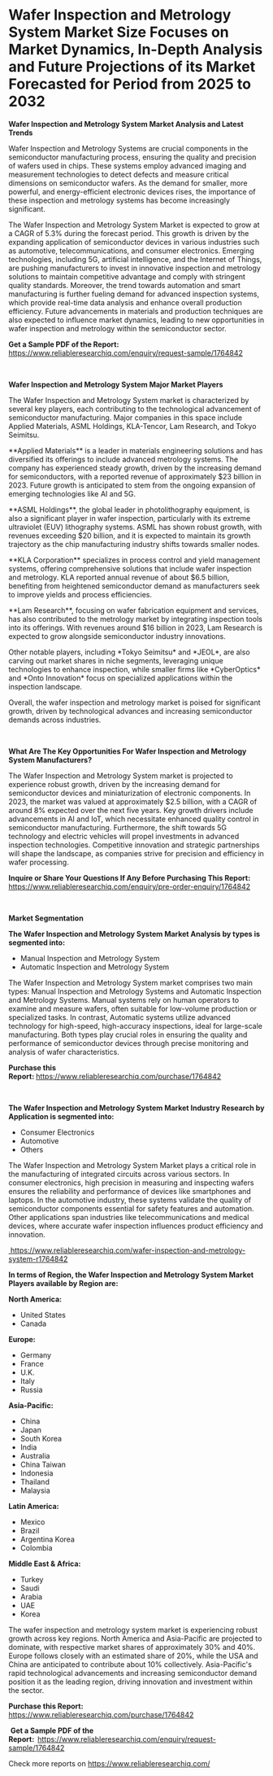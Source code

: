 <p><h1>Wafer Inspection and Metrology System Market Size Focuses on Market Dynamics, In-Depth Analysis and Future Projections of its Market Forecasted for Period from 2025 to 2032</h1></p><p><strong>Wafer Inspection and Metrology System Market Analysis and Latest Trends</strong></p>
<p><p>Wafer Inspection and Metrology Systems are crucial components in the semiconductor manufacturing process, ensuring the quality and precision of wafers used in chips. These systems employ advanced imaging and measurement technologies to detect defects and measure critical dimensions on semiconductor wafers. As the demand for smaller, more powerful, and energy-efficient electronic devices rises, the importance of these inspection and metrology systems has become increasingly significant.</p><p>The Wafer Inspection and Metrology System Market is expected to grow at a CAGR of 5.3% during the forecast period. This growth is driven by the expanding application of semiconductor devices in various industries such as automotive, telecommunications, and consumer electronics. Emerging technologies, including 5G, artificial intelligence, and the Internet of Things, are pushing manufacturers to invest in innovative inspection and metrology solutions to maintain competitive advantage and comply with stringent quality standards. Moreover, the trend towards automation and smart manufacturing is further fueling demand for advanced inspection systems, which provide real-time data analysis and enhance overall production efficiency. Future advancements in materials and production techniques are also expected to influence market dynamics, leading to new opportunities in wafer inspection and metrology within the semiconductor sector.</p></p>
<p><strong>Get a Sample PDF of the Report:&nbsp;</strong> <a href="https://www.reliableresearchiq.com/enquiry/request-sample/1764842?utm_campaign=2757&utm_medium=2&utm_source=Github&utm_content=ia&utm_term=11042025&utm_id=wafer-inspection-and-metrology-system">https://www.reliableresearchiq.com/enquiry/request-sample/1764842</a></p>
<p>&nbsp;</p>
<p><strong>Wafer Inspection and Metrology System Major Market Players</strong></p>
<p><p>The Wafer Inspection and Metrology System market is characterized by several key players, each contributing to the technological advancement of semiconductor manufacturing. Major companies in this space include Applied Materials, ASML Holdings, KLA-Tencor, Lam Research, and Tokyo Seimitsu.</p><p>**Applied Materials** is a leader in materials engineering solutions and has diversified its offerings to include advanced metrology systems. The company has experienced steady growth, driven by the increasing demand for semiconductors, with a reported revenue of approximately $23 billion in 2023. Future growth is anticipated to stem from the ongoing expansion of emerging technologies like AI and 5G.</p><p>**ASML Holdings**, the global leader in photolithography equipment, is also a significant player in wafer inspection, particularly with its extreme ultraviolet (EUV) lithography systems. ASML has shown robust growth, with revenues exceeding $20 billion, and it is expected to maintain its growth trajectory as the chip manufacturing industry shifts towards smaller nodes.</p><p>**KLA Corporation** specializes in process control and yield management systems, offering comprehensive solutions that include wafer inspection and metrology. KLA reported annual revenue of about $6.5 billion, benefiting from heightened semiconductor demand as manufacturers seek to improve yields and process efficiencies.</p><p>**Lam Research**, focusing on wafer fabrication equipment and services, has also contributed to the metrology market by integrating inspection tools into its offerings. With revenues around $16 billion in 2023, Lam Research is expected to grow alongside semiconductor industry innovations.</p><p>Other notable players, including *Tokyo Seimitsu* and *JEOL*, are also carving out market shares in niche segments, leveraging unique technologies to enhance inspection, while smaller firms like *CyberOptics* and *Onto Innovation* focus on specialized applications within the inspection landscape.</p><p>Overall, the wafer inspection and metrology market is poised for significant growth, driven by technological advances and increasing semiconductor demands across industries.</p></p>
<p>&nbsp;</p>
<p><strong>What Are The Key Opportunities For Wafer Inspection and Metrology System Manufacturers?</strong></p>
<p><p>The Wafer Inspection and Metrology System market is projected to experience robust growth, driven by the increasing demand for semiconductor devices and miniaturization of electronic components. In 2023, the market was valued at approximately $2.5 billion, with a CAGR of around 8% expected over the next five years. Key growth drivers include advancements in AI and IoT, which necessitate enhanced quality control in semiconductor manufacturing. Furthermore, the shift towards 5G technology and electric vehicles will propel investments in advanced inspection technologies. Competitive innovation and strategic partnerships will shape the landscape, as companies strive for precision and efficiency in wafer processing.</p></p>
<p><strong>Inquire or Share Your Questions If Any Before Purchasing This Report:</strong> <a href="https://www.reliableresearchiq.com/enquiry/pre-order-enquiry/1764842?utm_campaign=2757&utm_medium=2&utm_source=Github&utm_content=ia&utm_term=11042025&utm_id=wafer-inspection-and-metrology-system">https://www.reliableresearchiq.com/enquiry/pre-order-enquiry/1764842</a></p>
<p>&nbsp;</p>
<p><strong>Market Segmentation</strong></p>
<p><strong>The Wafer Inspection and Metrology System Market Analysis by types is segmented into:</strong></p>
<p><ul><li>Manual Inspection and Metrology System</li><li>Automatic Inspection and Metrology System</li></ul></p>
<p><p>The Wafer Inspection and Metrology System market comprises two main types: Manual Inspection and Metrology Systems and Automatic Inspection and Metrology Systems. Manual systems rely on human operators to examine and measure wafers, often suitable for low-volume production or specialized tasks. In contrast, Automatic systems utilize advanced technology for high-speed, high-accuracy inspections, ideal for large-scale manufacturing. Both types play crucial roles in ensuring the quality and performance of semiconductor devices through precise monitoring and analysis of wafer characteristics.</p></p>
<p><strong>Purchase this Report:&nbsp;</strong><a href="https://www.reliableresearchiq.com/purchase/1764842?utm_campaign=2757&utm_medium=2&utm_source=Github&utm_content=ia&utm_term=11042025&utm_id=wafer-inspection-and-metrology-system">https://www.reliableresearchiq.com/purchase/1764842</a></p>
<p>&nbsp;</p>
<p><strong>The Wafer Inspection and Metrology System Market Industry Research by Application is segmented into:</strong></p>
<p><ul><li>Consumer Electronics</li><li>Automotive</li><li>Others</li></ul></p>
<p><p>The Wafer Inspection and Metrology System Market plays a critical role in the manufacturing of integrated circuits across various sectors. In consumer electronics, high precision in measuring and inspecting wafers ensures the reliability and performance of devices like smartphones and laptops. In the automotive industry, these systems validate the quality of semiconductor components essential for safety features and automation. Other applications span industries like telecommunications and medical devices, where accurate wafer inspection influences product efficiency and innovation.</p></p>
<p><a href="https://www.reliableresearchiq.com/wafer-inspection-and-metrology-system-r1764842?utm_campaign=2757&utm_medium=2&utm_source=Github&utm_content=ia&utm_term=11042025&utm_id=wafer-inspection-and-metrology-system">&nbsp;https://www.reliableresearchiq.com/wafer-inspection-and-metrology-system-r1764842</a></p>
<p><strong>In terms of Region, the Wafer Inspection and Metrology System Market Players available by Region are:</strong></p>
<p>
    <p> <strong> North America: </strong>
        <ul>
            <li>United States</li>
            <li>Canada</li>
        </ul>
        </p> 
    <p> <strong> Europe: </strong>
        <ul>
            <li>Germany</li>
            <li>France</li>
            <li>U.K.</li>
            <li>Italy</li>
            <li>Russia</li>
        </ul>
        </p> 
    <p> <strong> Asia-Pacific: </strong>
        <ul>
            <li>China</li>
            <li>Japan</li>
            <li>South Korea</li>
            <li>India</li>
            <li>Australia</li>
            <li>China Taiwan</li>
            <li>Indonesia</li>
            <li>Thailand</li>
            <li>Malaysia</li>
        </ul>
        </p> 
    <p> <strong> Latin America: </strong>
        <ul>
            <li>Mexico</li>
            <li>Brazil</li>
            <li>Argentina Korea</li>
            <li>Colombia</li>
        </ul>
        </p> 
    <p> <strong> Middle East & Africa: </strong>
        <ul>
            <li>Turkey</li>
            <li>Saudi</li>
            <li>Arabia</li>
            <li>UAE</li>
            <li>Korea</li>
        </ul>
    </p>
    </p>
<p><p>The wafer inspection and metrology system market is experiencing robust growth across key regions. North America and Asia-Pacific are projected to dominate, with respective market shares of approximately 30% and 40%. Europe follows closely with an estimated share of 20%, while the USA and China are anticipated to contribute about 10% collectively. Asia-Pacific's rapid technological advancements and increasing semiconductor demand position it as the leading region, driving innovation and investment within the sector.</p></p>
<p><strong>Purchase this Report: </strong><a href="https://www.reliableresearchiq.com/purchase/1764842?utm_campaign=2757&utm_medium=2&utm_source=Github&utm_content=ia&utm_term=11042025&utm_id=wafer-inspection-and-metrology-system">https://www.reliableresearchiq.com/purchase/1764842</a></p>
<p>&nbsp;<strong>Get a Sample PDF of the Report:&nbsp;&nbsp;</strong><a href="https://www.reliableresearchiq.com/enquiry/request-sample/1764842?utm_campaign=2757&utm_medium=2&utm_source=Github&utm_content=ia&utm_term=11042025&utm_id=wafer-inspection-and-metrology-system">https://www.reliableresearchiq.com/enquiry/request-sample/1764842</a></p>
<p><strong></strong></p>
<p>Check more reports on <a href="https://www.reliableresearchiq.com/?utm_campaign=2757&utm_medium=2&utm_source=Github&utm_content=ia&utm_term=11042025&utm_id=wafer-inspection-and-metrology-system">https://www.reliableresearchiq.com/</a></p>